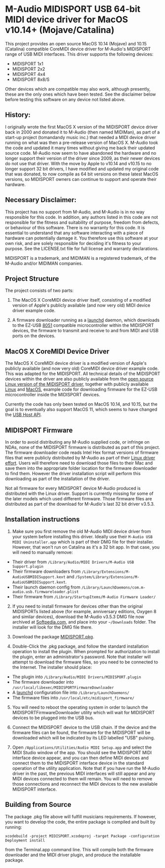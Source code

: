 M-Audio MIDISPORT USB 64-bit MIDI device driver for MacOS v10.14+ (Mojave/Catalina)
===================================================================================

This project provides an open source MacOS 10.14 (Mojave) and 10.15 (Catalina) compatible
CoreMIDI device driver for M-Audio's MIDISPORT range of USB MIDI interfaces. This driver
supports the following devices:

+ MIDISPORT 1x1
+ MIDISPORT 2x2
+ MIDISPORT 4x4
+ MIDISPORT 8x8/S

Other devices which are compatible may also work, although presently, these are the only
ones which have been tested. See the disclaimer below before testing this software on any
device not listed above.

History:
--------

I originally wrote the first MacOS X version of the MIDISPORT device driver back in 2000
and donated it to M-Audio (then named MIDIMan), as part of a start-up project (tomandandy
music inc.) that needed a MIDI device driver running on what was then a pre-release
version of MacOS X. M-Audio took the code and updated it many times without giving me back
their updated source code. M-Audio now seem to have abandoned the hardware and no longer
support their version of the driver since 2009, as their newer devices do not use that
driver. With the move by Apple to v10.14 and v10.15 to no longer support 32 bit drivers, I
have modified and updated my original code that was donated, to now compile as 64 bit
versions on these latest MacOS versions, so MIDISPORT owners can continue to support and
operate their hardware.

Necessary Disclaimer:
---------------------

This project has no support from M-Audio, and M-Audio is in no way responsible for this
code. In addition, any authors listed in this code are not responsible for the fitness and
suitability of purpose, freedom from defects, or behaviour of this software. There is no
warranty for this code. It is essential to understand that any software interacting with a
piece of hardware can potentially damage it. You therefore use this software at your own
risk, and are solely responsible for deciding it's fitness to your purpose. See the
LICENSE.txt file for full license and warranty declarations.

MIDISPORT is a trademark, and MIDIMAN is a registered trademark, of the M-Audio and/or MIDIMAN
companies.

Project Structure
-----------------

The project consists of two parts:

1. The MacOS X CoreMIDI device driver itself, consisting of a modified version of Apple's
   publicly available (and now very old) MIDI device driver example code.

2. A firmware downloader running as a [launchd](https://www.launchd.info/) daemon,
   which downloads to the EZ-USB
   [8051](https://www.electronicshub.org/8051-microcontroller-architecture/)
   compatible microcontroller within the MIDISPORT devices, the firmware to transmit
   and receive to and from MIDI and USB ports on the devices.

MacOS X CoreMIDI Device Driver
------------------------------

The MacOS X CoreMIDI device driver is a modified version of Apple's publicly available
(and now very old) CoreMIDI device driver example code. This was adapted for the
MIDISPORT. All technical details of the MIDISPORT devices within the driver are also publicly available from
the [open source Linux version of the MIDISPORT driver](https://www.alsa-project.org/wiki/Usb-midi-fw),
together with publicly available [Linux](https://github.com/esden/fxload)
and [MacOS](https://developer.apple.com/library/archive/documentation/DeviceDrivers/Conceptual/USBBook/USBDeviceInterfaces/USBDevInterfaces.html#//apple_ref/doc/uid/TP40002645-TPXREF105),
example code for downloading firmware for the EZ-USB microcontroller inside the MIDISPORT devices.

Currently the code has only been tested on MacOS 10.14, and 10.15, but the goal is to eventually also
support MacOS 11, which seems to have changed the [USB Host API](https://developer.apple.com/documentation/iousbhost/iousbhostinterface?language=objc).

MIDISPORT Firmware
------------------

In order to avoid distributing any M-Audio supplied code, or infringe on NDAs, none of the
MIDISPORT firmware is distributed as part of this project. The firmware downloader code
reads Intel Hex format versions of firmware files that were publicly distributed by
M-Audio as part of their [Linux driver effort](http://usb-midi-fw.sourceforge.net/). Users
will therefore need to download those files to their Mac and save them into the
appropriate folder location for the firmware downloader to find them. However the driver
installation script will perform this downloading as part of the installation of the
driver.

Not all firmware for every MIDISPORT device M-Audio produced is distributed with the Linux
driver. Support is currently missing for some of the later models which used different
firmware. Those firmware files are distributed as part of the download for M-Audio's
last 32 bit driver v3.5.3. 

Installation instructions
-------------------------

1. Make sure you first remove the old M-Audio MIDI device driver from your system before
installing this driver. Ideally use their `M-Audio USB MIDI Uninstaller.app` which is part
of their DMG file for their installer. However, that won't run on Catalina as it's a 32
bit app. In that case, you will need to manually remove:

* Their driver from `/Library/Audio/MIDI Drivers/M-Audio USB Support.plugin`
* Their firmware downloaders from `/Library/Extensions/M-AudioUSBMIDISupport.kext` and `/System/Library/Extensions/M-AudioUSBMIDISupport.kext`.
* Their launch daemon config from `/Library/LaunchDaemons/com.m-audio.usb.firmwareloader.plist`
* Their firmware from `/Library/StartupItems/M-Audio Firmware Loader/`

2. If you need to install firmware for devices other than the original MIDISPORTs listed
above (for example, anniversary editions, Oxygen 8 and similar devices), download the
M-Audio v3.5.3 DMG file now archived at
[Softpedia.com](https://mac.softpedia.com/get/Drivers/M-Audio-MIDISport-Series.shtml#download),
and place into your `~/Downloads` folder. The installer will look for the DMG file there.

3. Download the package [MIDISPORT.pkg](https://sourceforge.net/projects/midisport-macos/files/).

4. Double-Click the .pkg package, and follow the standard installation operation to
install the plugin. When prompted for authorization to install the plugin, enter an
administrator's password. Note that installer will attempt to download the firmware files,
so you need to be connected to the Internet. The installer should place:

* The plugin into `/Library/Audio/MIDI Drivers/MIDISPORT.plugin`
* The firmware downloader into `/usr/local/libexec/MIDISPORTFirmwareDownloader`
* A [launchd](https://www.launchd.info/) configuration file into `/Library/LaunchDaemons/`
* The firmware files into `/usr/local/etc/midisport_firmware/`

5. You will need to reboot the operating system in order to launch the
MIDISPORTFirmwareDownloader utility which will wait for MIDISPORT devices to be plugged
into the USB bus.

6. Connect the MIDISPORT device to the USB chain. If the device and the firmware files can
be found, the firmware for the MIDISPORT will be downloaded which will be indicated by its
LED labelled "USB" pulsing.

7. Open `/Applications/Utilities/Audio MIDI Setup.app` and select the MIDI Studio window
of the app. You should see the MIDISPORT MIDI interface device appear, and you can then define MIDI
devices and connect them to the MIDISPORT interface device in the standard operation of
the utility application. Note that if you have run the M-Audio driver in the past, the
previous MIDI interfaces will still appear and any MIDI devices connected to them will
remain. You will need to remove those connections and reconnect the MIDI devices to the
new available MIDISPORT interface.

Building from Source
--------------------

The package .pkg file above will fulfill musicians requirements. If however, you want to develop
the code, the entire package is compiled and built by running:

    xcodebuild -project MIDISPORT.xcodeproj -target Package -configuration Deployment install

from the Terminal.app command line. This will compile both the firmware downloader and the
MIDI driver plugin, and produce the installable package.

